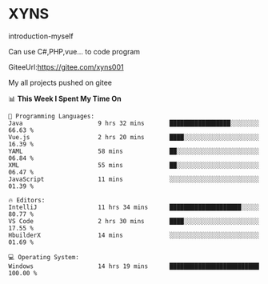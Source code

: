# XYNS
introduction-myself

Can use C#,PHP,vue... to code program

GiteeUrl:https://gitee.com/xyns001

My all projects pushed on gitee

<!--START_SECTION:waka-->
📊 **This Week I Spent My Time On** 

```text
💬 Programming Languages: 
Java                     9 hrs 32 mins       █████████████████░░░░░░░░   66.63 % 
Vue.js                   2 hrs 20 mins       ████░░░░░░░░░░░░░░░░░░░░░   16.39 % 
YAML                     58 mins             ██░░░░░░░░░░░░░░░░░░░░░░░   06.84 % 
XML                      55 mins             ██░░░░░░░░░░░░░░░░░░░░░░░   06.47 % 
JavaScript               11 mins             ░░░░░░░░░░░░░░░░░░░░░░░░░   01.39 % 

🔥 Editors: 
IntelliJ                 11 hrs 34 mins      ████████████████████░░░░░   80.77 % 
VS Code                  2 hrs 30 mins       ████░░░░░░░░░░░░░░░░░░░░░   17.55 % 
HbuilderX                14 mins             ░░░░░░░░░░░░░░░░░░░░░░░░░   01.69 % 

💻 Operating System: 
Windows                  14 hrs 19 mins      █████████████████████████   100.00 % 
```


<!--END_SECTION:waka-->
